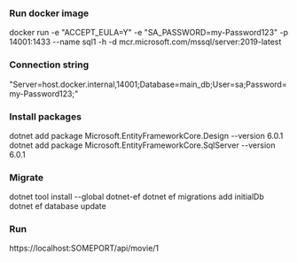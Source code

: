 ### Run docker image
docker run -e "ACCEPT_EULA=Y" -e "SA_PASSWORD=my-Password123" -p 14001:1433 --name sql1 -h -d mcr.microsoft.com/mssql/server:2019-latest

### Connection string
"Server=host.docker.internal,14001;Database=main_db;User=sa;Password=my-Password123;"

### Install packages
dotnet add package Microsoft.EntityFrameworkCore.Design --version 6.0.1
dotnet add package Microsoft.EntityFrameworkCore.SqlServer --version 6.0.1

### Migrate
dotnet tool install --global dotnet-ef
dotnet ef migrations add initialDb
dotnet ef database update

### Run
https://localhost:SOMEPORT/api/movie/1